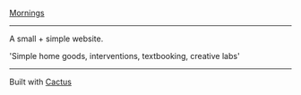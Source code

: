 [Mornings](http://mornings.co)

- - -

A small + simple website.

'Simple home goods, interventions, textbooking, creative labs'

- - -

Built with [Cactus](http://cactusformac.com/docs/)

